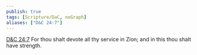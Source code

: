 ```yaml
---
publish: true
tags: [Scripture/DaC, noGraph]
aliases: ["D&C 24:7"]
---
```

[D&C 24:7](https://churchofjesuschrist.org/study/scriptures/dc-testament/dc/24?lang=eng&id=p7#p7) For thou shalt devote all thy service in Zion; and in this thou shalt have strength.

